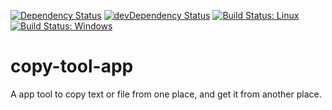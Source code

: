 [![Dependency Status](https://david-dm.org/plantain-00/copy-tool-app.svg)](https://david-dm.org/plantain-00/copy-tool-app)
[![devDependency Status](https://david-dm.org/plantain-00/copy-tool-app/dev-status.svg)](https://david-dm.org/plantain-00/copy-tool-app#info=devDependencies)
[![Build Status: Linux](https://travis-ci.org/plantain-00/copy-tool-app.svg?branch=master)](https://travis-ci.org/plantain-00/copy-tool-app)
[![Build Status: Windows](https://ci.appveyor.com/api/projects/status/github/plantain-00/copy-tool-app?branch=master&svg=true)](https://ci.appveyor.com/project/plantain-00/copy-tool-app/branch/master)

# copy-tool-app
A app tool to copy text or file from one place, and get it from another place.
